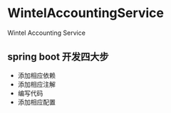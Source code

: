 # WintelAccountingService
Wintel Accounting Service

## spring boot 开发四大步
- 添加相应依赖
- 添加相应注解
- 编写代码
- 添加相应配置
